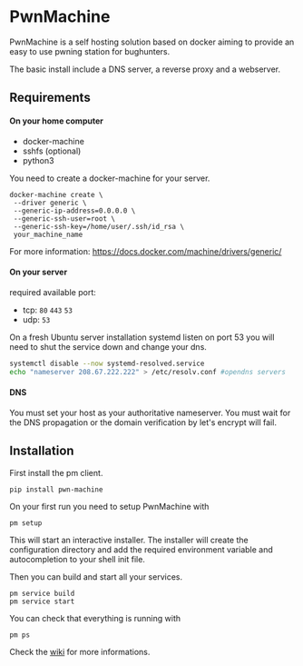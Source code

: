 # PwnMachine

PwnMachine is a self hosting solution based on docker aiming to provide an easy to use pwning station for bughunters.

The basic install include a DNS server, a reverse proxy and a webserver.


## Requirements

#### On your home computer

* docker-machine
* sshfs (optional)
* python3

You need to create a docker-machine for your server.
 
```shell
docker-machine create \ 
 --driver generic \
 --generic-ip-address=0.0.0.0 \
 --generic-ssh-user=root \
 --generic-ssh-key=/home/user/.ssh/id_rsa \
 your_machine_name
```

For more information: https://docs.docker.com/machine/drivers/generic/


#### On your server

required available port:
* tcp: `80` `443` `53`
* udp: `53`

On a fresh Ubuntu server installation systemd listen on port 53 you will need to shut the service down and change your dns.

```bash
systemctl disable --now systemd-resolved.service
echo "nameserver 208.67.222.222" > /etc/resolv.conf #opendns servers
```

#### DNS

You must set your host as your authoritative nameserver.
You must wait for the DNS propagation or the domain verification by let's encrypt will fail.


## Installation

First install the pm client.
```shell
pip install pwn-machine
```

On your first run you need to setup PwnMachine with

```shell
pm setup
```

This will start an interactive installer. The installer will create the configuration directory and add the required environment variable and autocompletion to your shell init file.

Then you can build and start all your services.
```shell
pm service build
pm service start
```
You can check that everything is running with

```shell
pm ps
```

Check the [wiki](https://github.com/yeswehack/pwn-machine/wiki) for more informations.
